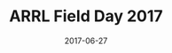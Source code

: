 ---
description: 
title: ARRL Field Day 2017
date: 2017-06-27
weight: 1
menus: "main"
resources:
  - src: IMG_3882.jpg
    params:
      cover: true
---